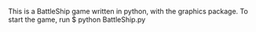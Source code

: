 This is a BattleShip game written in python, with the graphics package. 
To start the game, run $ python BattleShip.py
